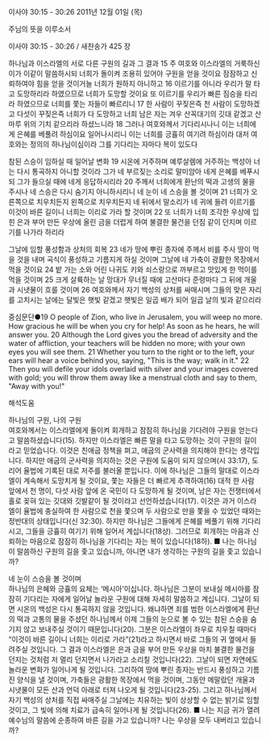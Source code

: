 이사야 30:15 - 30:26 
2011년 12월 01일 (목)

주님의 뜻을 이루소서



이사야 30:15 - 30:26 / 새찬송가 425 장


하나님과 이스라엘의 서로 다른 구원의 길과 그 결과
15 주 여호와 이스라엘의 거룩하신 이가 이같이 말씀하시되 너희가 돌이켜 조용히 있어야 구원을 얻을 것이요 잠잠하고 신뢰하여야 힘을 얻을 것이거늘 너희가 원하지 아니하고 16 이르기를 아니라 우리가 말 타고 도망하리라 하였으므로 너희가 도망할 것이요 또 이르기를 우리가 빠른 짐승을 타리라 하였으므로 너희를 쫓는 자들이 빠르리니 17 한 사람이 꾸짖은즉 천 사람이 도망하겠고 다섯이 꾸짖은즉 너희가 다 도망하고 너희 남은 자는 겨우 산꼭대기의 깃대 같겠고 산마루 위의 기치 같으리라 하셨느니라 18 그러나 여호와께서 기다리시나니 이는 너희에게 은혜를 베풀려 하심이요 일어나시리니 이는 너희를 긍휼히 여기려 하심이라 대저 여호와는 정의의 하나님이심이라 그를 기다리는 자마다 복이 있도다

참된 스승이 임하실 때 일어날 변화
19 시온에 거주하며 예루살렘에 거주하는 백성아 너는 다시 통곡하지 아니할 것이라 그가 네 부르짖는 소리로 말미암아 네게 은혜를 베푸시되 그가 들으실 때에 네게 응답하시리라 20 주께서 너희에게 환난의 떡과 고생의 물을 주시나 네 스승은 다시 숨기지 아니하시리니 네 눈이 네 스승을 볼 것이며 21 너희가 오른쪽으로 치우치든지 왼쪽으로 치우치든지 네 뒤에서 말소리가 네 귀에 들려 이르기를 이것이 바른 길이니 너희는 이리로 가라 할 것이며 22 또 너희가 너희 조각한 우상에 입힌 은과 부어 만든 우상에 올린 금을 더럽게 하여 불결한 물건을 던짐 같이 던지며 이르기를 나가라 하리라

그날에 임할 풍성함과 상처의 회복
23 네가 땅에 뿌린 종자에 주께서 비를 주사 땅이 먹을 것을 내며 곡식이 풍성하고 기름지게 하실 것이며 그날에 네 가축이 광활한 목장에서 먹을 것이요 24 밭 가는 소와 어린 나귀도 키와 쇠스랑으로 까부르고 맛있게 한 먹이를 먹을 것이며 25 크게 살륙하는 날 망대가 무너질 때에 고산마다 준령마다 그 뒤에 개울과 시냇물이 흐를 것이며 26 여호와께서 자기 백성의 상처를 싸매시며 그들의 맞은 자리를 고치시는 날에는 달빛은 햇빛 같겠고 햇빛은 일곱 배가 되어 일곱 날의 빛과 같으리라


중심문단●19 O people of Zion, who live in Jerusalem, you will weep no more. How gracious he will be when you cry for help! As soon as he hears, he will answer you. 20 Although the Lord gives you the bread of adversity and the water of affliction, your teachers will be hidden no more; with your own eyes you will see them. 21 Whether you turn to the right or to the left, your ears will hear a voice behind you, saying, "This is the way; walk in it." 22 Then you will defile your idols overlaid with silver and your images covered with gold; you will throw them away like a menstrual cloth and say to them, "Away with you!"

해석도움





하나님의 구원, 나의 구원  
여호와께서는 이스라엘에게 돌이켜 회개하고 잠잠히 하나님을 기다려야 구원을 얻는다고 말씀하셨습니다(15). 하지만 이스라엘은 빠른 말을 타고 도망하는 것이 구원의 길이라고 믿었습니다. 이것은 친애굽 정책을 펴고, 애굽의 군사력을 의지해야 한다는 생각입니다. 하지만 애굽의 군사력을 의지하는 것은 구원에 도움이 되지 않으며(시 33:17), 도리어 율법에 기록된 대로 저주를 불러올 뿐입니다. 이에 하나님은 그들의 말대로 이스라엘이 계속해서 도망치게 될 것이요,  쫓는 자들은 더 빠르게 추격하여(16) 대적 한 사람 앞에서 천 명이, 다섯 사람 앞에 온 국민이 다 도망하게 될 것이며, 남은 자는 전쟁터에서 홀로 꽂혀 있는 깃대와 깃발같이 될 것이라고 선언하셨습니다(17). 이것은 과거 이스라엘이 율법에 충실하여 한 사람으로 천을 쫓으며 두 사람으로 만을 쫓을 수 있었던 때와는 정반대의 상태입니다(신 32:30). 하지만 하나님은 그들에게 은혜를 베풀기 위해 기다리시고, 그들을 긍휼히 여기기 위해 일어서 계십니다(18상). 그러므로 회개하는 마음과 신뢰하는 마음으로 잠잠히 하나님을 기다리는 자는 복이 있습니다(18하).
■ 나는 하나님이 말씀하신 구원의 길을 좇고 있습니까, 아니면 내가 생각하는 구원의 길을 좇고 있습니까?

네 눈이 스승을 볼 것이며  
하나님의 은혜와 긍휼의 요체는 ‘메시아’이십니다. 하나님은 그분이 보내실 메시아를 잠잠히 기다리는 자에게 일어날 놀라운 구원에 대해 자세히 말씀하고 계십니다. 그날이 되면 시온의 백성은 다시 통곡하지 않을 것입니다. 왜냐하면 죄를 범한 이스라엘에게 환난의 떡과 고통의 물을 주셨던 하나님께서 이제 그들의 눈으로 볼 수 있는 참된 스승을 숨기지 않고 보내주실 것이기 때문입니다(20). 그분은 이스라엘이 좌우로 치우칠 때마다 “이것이 바른 길이니 너희는 이리로 가라”(21)라고 하시면서 바로 그들의 귀 옆에서 들려주실 것입니다. 그 결과 이스라엘은 은과 금을 부어 만든 우상을 마치 불결한 물건을 던지는 것처럼 저 멀리 던지면서 나가라고 소리칠 것입니다(22). 그날이 되면 자연에도 놀라운 변화가 일어나게 될 것입니다. 그리하여 땅에 뿌린 종자는 반드시 풍성하고 기름진 양식을 낼 것이며, 가축들은 광활한 목장에서 먹을 것이며, 그동안 메말랐던 개울과 시냇물이 모든 산과 언덕 아래로 터져 나오게 될 것입니다(23-25). 그리고 하나님께서 자기 백성의 상처를 직접 싸매주실 그날에는 치유하는 빛이 상상할 수 없는 밝기로 임할 것이고, 그 빛에 의해 치료가 급속히 일어나게 될 것입니다(26).
■ 나는 지금 귀가 열려 예수님의 말씀에 순종하여 바른 길을 가고 있습니까? 나는 우상을 모두 내버리고 있습니까?